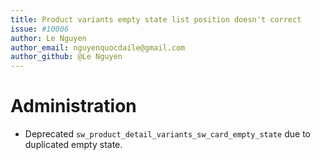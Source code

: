 ```yaml
---
title: Product variants empty state list position doesn't correct
issue: #10006
author: Le Nguyen
author_email: nguyenquocdaile@gmail.com
author_github: @Le Nguyen
---
```

# Administration
* Deprecated `sw_product_detail_variants_sw_card_empty_state` due to duplicated empty state.
